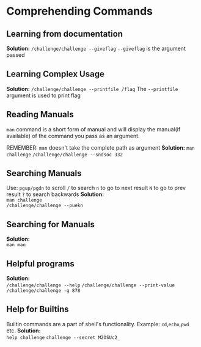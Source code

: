 # Comprehending Commands 
## Learning from documentation 
**Solution:**
`/challenge/challenge --giveflag`
`--giveflag` is the argument passed 
## Learning Complex Usage 
**Solution:**
`/challenge/challenge --printfile /flag`
The `--printfile` argument is used to print flag 
## Reading Manuals 
`man` command is a short form of manual and will display the manual(if available) of the command you pass as an argument.

REMEMBER: `man` doesn't take the complete path as argument 
**Solution:**
`man challenge`
`/challenge/challenge --sndsoc 332`
## Searching Manuals
Use:
`pgup/pgdn` to scroll
`/` to search
`n` to go to next result
`N` to go to prev result
`?` to search backwards 
**Solution:** <br>
`man challenge`<br>
`/challenge/challenge --puekn`
## Searching for Manuals
**Solution:** <br>
`man man`<br>
## Helpful programs
**Solution:** <br>
`/challenge/challenge --help`
`/challenge/challenge --print-value`
`/challenge/challenge -g 878`
## Help for Builtins
Builtin commands are a part of shell's functionality. Example: `cd`,`echo`,`pwd` etc.
**Solution:** <br>
`help challenge`
`challenge --secret M2OSUc2_`



